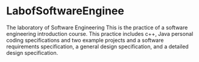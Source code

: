 # LabofSoftwareEnginee
The laboratory of Software Engineering
This is the practice of a software engineering introduction course. This practice includes c++, Java personal coding specifications and two example projects and a software requirements specification, a general design specification, and a detailed design specification.
